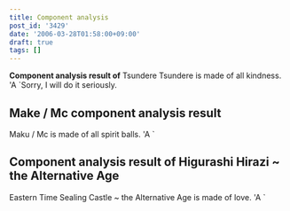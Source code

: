 ```yaml
---
title: Component analysis
post_id: '3429'
date: '2006-03-28T01:58:00+09:00'
draft: true
tags: []
---
```


**Component analysis result of** Tsundere Tsundere is made of all kindness. 'A `Sorry, I will do it seriously.

## Make / Mc component analysis result

Maku / Mc is made of all spirit balls. 'A `

## Component analysis result of Higurashi Hirazi ~ the Alternative Age

Eastern Time Sealing Castle ~ the Alternative Age is made of love. 'A `
